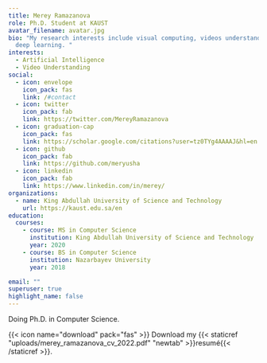 ```yaml
---
title: Merey Ramazanova
role: Ph.D. Student at KAUST
avatar_filename: avatar.jpg
bio: "My research interests include visual computing, videos understanding, and
  deep learning. "
interests:
  - Artificial Intelligence
  - Video Understanding
social:
  - icon: envelope
    icon_pack: fas
    link: /#contact
  - icon: twitter
    icon_pack: fab
    link: https://twitter.com/MereyRamazanova
  - icon: graduation-cap
    icon_pack: fas
    link: https://scholar.google.com/citations?user=tz0TYg4AAAAJ&hl=en
  - icon: github
    icon_pack: fab
    link: https://github.com/meryusha
  - icon: linkedin
    icon_pack: fab
    link: https://www.linkedin.com/in/merey/
organizations:
  - name: King Abdullah University of Science and Technology
    url: https://kaust.edu.sa/en
education:
  courses:
    - course: MS in Computer Science
      institution: King Abdullah University of Science and Technology
      year: 2020
    - course: BS in Computer Science
      institution: Nazarbayev University
      year: 2018

email: ""
superuser: true
highlight_name: false
---
```

Doing Ph.D. in Computer Science. 

{{< icon name="download" pack="fas" >}} Download my {{< staticref "uploads/merey_ramazanova_cv_2022.pdf" "newtab" >}}resumé{{< /staticref >}}.
